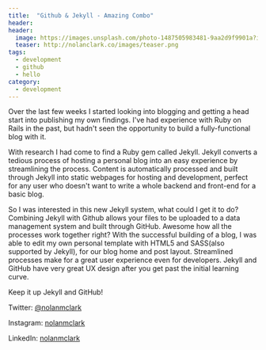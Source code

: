 ```yaml
---
title:  "Github & Jekyll - Amazing Combo"
header:
header:
  image: https://images.unsplash.com/photo-1487505983481-9aa2d9f9901a?ixlib=rb-0.3.5&q=80&fm=jpg&crop=entropy&cs=tinysrgb&s=ea0b5a76b1adbec4ab01d5edda71d569
  teaser: http://nolanclark.co/images/teaser.png
tags:
  - development
  - github
  - hello
category:
  - development
---
```



  Over the last few weeks I started looking into blogging and getting a head start into publishing my own findings. I've had experience with Ruby on Rails in the past, but hadn't seen the opportunity to build a fully-functional blog with it.

  With research I had come to find a Ruby gem called Jekyll. Jekyll converts a tedious process of hosting a personal blog into an easy experience by streamlining the process. Content is automatically processed and built through Jekyll into static webpages for hosting and development, perfect for any user who doesn't want to write a whole backend and front-end for a basic blog.

  So I was interested in this new Jekyll system, what could I get it to do? Combining Jekyll with Github allows your files to be uploaded to a data management system and built through GitHub. Awesome how all the processes work together right? With the successful building of a blog, I was able to edit my own personal template with HTML5 and SASS(also supported by Jekyll), for our blog home and post layout.
  Streamlined processes make for a great user experience even for developers. Jekyll and GitHub have very great UX design after you get past the initial learning curve.
  
Keep it up Jekyll and GitHub!

Twitter: [@nolanmclark](http://www.twitter.com/nolanmclark)

Instagram: [nolanmclark](http://www.instagram.com/nolanmclark)

LinkedIn: [nolanmclark](http://www.linkedin.com/nolanmclark)
